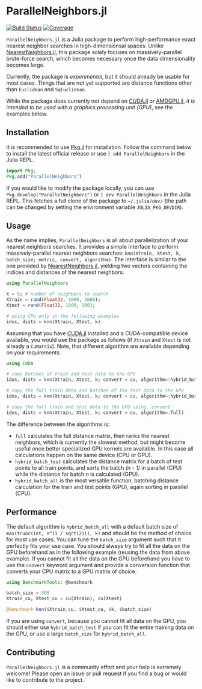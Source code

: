 # ParallelNeighbors.jl

[![Build Status](https://github.com/davnn/ParallelNeighbors.jl/actions/workflows/CI.yml/badge.svg?branch=master)](https://github.com/davnn/ParallelNeighbors.jl/actions/workflows/CI.yml?query=branch%3Amaster)
[![Coverage](https://codecov.io/gh/davnn/ParallelNeighbors.jl/branch/master/graph/badge.svg)](https://codecov.io/gh/davnn/ParallelNeighbors.jl)

`ParallelNeighbors.jl` is a Julia package to perform high-performance exact nearest neighbor searches in high-dimensionsal spaces. Unlike [NearestNeighbors.jl](https://github.com/KristofferC/NearestNeighbors.jl), this package solely focuses on massively-parallel brute-force search, which becomes necessary once the data dimensionality becomes large.

Currently, the package is *experimental*, but it should already be usable for most cases. Things that are not yet supported are distance functions other than `Euclidean` and `SqEuclidean`.

While the package does currently not depend on [CUDA.jl](https://github.com/JuliaGPU/CUDA.jl) or [AMDGPU.jl](https://github.com/JuliaGPU/AMDGPU.jl), *it is intended to be used with a graphics processing unit (GPU)*, see the examples below.

## Installation

It is recommended to use [Pkg.jl](https://julialang.github.io/Pkg.jl) for installation. Follow the command below to install the latest official release or use `] add ParallelNeighbors` in the Julia REPL.

```julia
import Pkg;
Pkg.add("ParallelNeighbors")
```

If you would like to modify the package locally, you can use `Pkg.develop("ParallelNeighbors")` or `] dev ParallelNeighbors` in the Julia REPL. This fetches a full clone of the package to `~/.julia/dev/` (the path can be changed by setting the environment variable `JULIA_PKG_DEVDIR`).

## Usage

As the name implies, `ParallelNeighbors` is all about parallelization of your nearest neighbors searches. It provides a simple interface to perform massively-parallel nearest neighbors searches: `knn(Xtrain, Xtest, k, batch_size; metric, convert, algorithm)`. The interface is similar to the one provided by [NearestNeighbors.jl](https://github.com/KristofferC/NearestNeighbors.jl), yielding two vectors containing the indices and distances of the nearest neighbors.

```julia
using ParallelNeighbors

k = 5; # number of neighbors to search
Xtrain = rand(Float32, 1000, 1000);
Xtest = rand(Float32, 1000, 100);

# using CPU-only in the following examples
idxs, dists = knn(Xtrain, Xtest, k)
```

Assuming that you have [CUDA.jl](https://github.com/JuliaGPU/CUDA.jl) installed and a CUDA-compatible device available, you would use the package as follows (if `Xtrain` and `Xtest` is not already a `CuMatrix`). Note, that different algorithm are available depending on your requirements.

```julia
using CUDA

# copy batches of train and test data to the GPU
idxs, dists = knn(Xtrain, Xtest, k; convert = cu, algorithm=:hybrid_batch_all)

# copy the full train data and batches of the test data to the GPU
idxs, dists = knn(Xtrain, Xtest, k; convert = cu, algorithm=:hybrid_batch_test)

# copy the full train and test data to the GPU using `convert`
idxs, dists = knn(Xtrain, Xtest, k; convert = cu, algorithm=:full)
```

The difference between the algorithms is:

- `full` calculates the full distance matrix, then ranks the nearest neighbors, which is currently the slowest method, but might become useful once better specialized GPU kernels are available. In this case all calculations happen on the same device (CPU or GPU).
- `hybrid_batch_test` calculates the distance matrix for a batch of test points to all train points, and sorts the batch *(n - 1)* in parallel (CPU) while the distance for batch *n* is calculated (GPU).
- `hybrid_batch_all` is the most versatile function, batching distance calculation for the train and test points (GPU), again sorting in parallel (CPU).

## Performance

The default algorithm is `hybrid_batch_all` with a default batch size of `max(trunc(Int, n^(1 / sqrt(2))), k)` and should be the method of choice for most use cases. You can tune the `batch_size` argument such that it perfectly fits your use case. You should always try to fit all the data on the GPU beforehand as in the following example (reusing the data from above example). If you cannot fit all the data on the GPU beforehand you have to use the `convert` keyword argument and provide a conversion function that converts your CPU matrix to a GPU matrix of choice.

```julia
using BenchmarkTools: @benchmark

batch_size = 500
Xtrain_cu, Xtest_cu = cu(Xtrain), cu(Xtest)

@benchmark knn($Xtrain_cu, $Xtest_cu, $k, $batch_size)
```

If you are using `convert`, because you cannot fit all data on the GPU, you should either use `hybrid_batch_test` if you can fit the entire training data on the GPU, or use a large `batch_size` for `hybrid_batch_all`.

## Contributing

`ParallelNeighbors.jl` is a community effort and your help is extremely welcome! Please open an issue or pull request if you find a bug or would like to contribute to the project.
